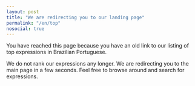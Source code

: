 ```yaml
---
layout: post
title: "We are redirecting you to our landing page"
permalink: "/en/top"
nosocial: true
---
```


You have reached this page because you have an old link to our listing of top
expressions in Brazilian Portuguese.

We do not rank our expressions any longer. We are redirecting you to the main page
in a few seconds. Feel free to browse around and search for expressions.

<script type="text/javascript">
const queryString = window.location.search;
const urlParams = new URLSearchParams(queryString);
/**
 * @type {string}
 */
const expression = urlParams.get('e');
const newUrl = `${window.location.protocol}//${window.location.host}/`;
console.log(`Redirect user to ${newUrl}`);
setTimeout(() => {
  window.location = newUrl;
}, 5000);
</script>
